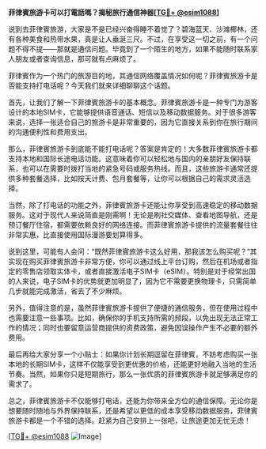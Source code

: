**菲律賓旅游卡可以打電話嗎？揭秘旅行通信神器[[TG💪+ @esim1088](https://t.me/s/esim1088)]**

说到去菲律賓旅游，大家是不是已经兴奋得睡不着觉了？碧海蓝天、沙滩椰林，还有各种美食和热带水果，真是让人垂涎三尺。不过，在享受这一切之前，有一个问题不得不提——那就是通信问题。毕竟到了一个陌生的地方，如果不能随时联系家人朋友或者查询信息，那可就有点麻烦了。

菲律賓作为一个热门的旅游目的地，其通信网络覆盖情况如何呢？菲律賓旅游卡是否能支持打电话呢？今天我们就来详细聊聊这个话题。

首先，让我们了解一下菲律賓旅游卡的基本概念。菲律賓旅游卡是一种专门为游客设计的本地SIM卡，它能够提供语音通话、短信以及移动数据服务。对于很多游客来说，选择一张适合自己的旅游卡是非常重要的，因为它直接关系到你在旅行期间的沟通便利性和费用支出。

那么，菲律賓旅游卡到底能不能打电话呢？答案是肯定的！大多数菲律賓旅游卡都支持本地和国际长途电话功能。这意味着你可以轻松地与国内的亲朋好友保持联系，也可以在需要时拨打当地的紧急号码或服务热线。而且，这些旅游卡通常还提供多种套餐选择，比如按天计费、包月套餐等，让你可以根据自己的需求灵活选择。

当然，除了打电话的功能之外，菲律賓旅游卡还能让你享受到高速稳定的移动数据服务。这对于现代人来说简直是刚需啊！无论是刷社交媒体、查看地图导航，还是预订餐厅住宿，都需要依赖良好的网络连接。而菲律賓旅游卡提供的流量套餐往往非常实惠，比直接使用国际漫游要划算得多。

说到这里，可能有人会问：“既然菲律賓旅游卡这么好用，那我该怎么购买呢？”其实现在购买菲律賓旅游卡非常方便，你可以通过线上平台订购，然后在机场或者指定的零售店领取实体卡，或者直接激活电子SIM卡（eSIM）。特别是对于经常出国的人来说，电子SIM卡的优势就更加明显了，因为它不需要更换物理卡，只需简单几步就能完成激活，省去了不少麻烦。

另外，值得注意的是，虽然菲律賓旅游卡提供了便捷的通信服务，但在使用过程中也需要注意一些事项。比如，确保你的手机支持所需的频段，以免出现无法正常工作的情况；同时也要留意运营商提供的资费政策，避免因误操作产生不必要的额外费用。

最后再给大家分享一个小贴士：如果你计划长期逗留在菲律賓，不妨考虑购买一张本地的长期SIM卡，这样不仅能享受到更优惠的价格，还能更好地融入当地的生活节奏。当然，如果你只是短期旅行，那么一张优质的菲律賓旅游卡就足够满足你的需求了。

总之，菲律賓旅游卡不仅能够打电话，还能为你带来全方位的通信保障。无论你是想要随时随地与外界保持联系，还是希望以更低的成本享受移动数据服务，菲律賓旅游卡都是一个不错的选择。赶紧为自己安排上一张吧，让旅途更加无忧无虑！

[[TG💪+ @esim1088](https://t.me/s/esim1088) ![Image](https://i.postimg.cc/4NQfJmqS/Snipaste-2025-05-13-00-14-12.png)]